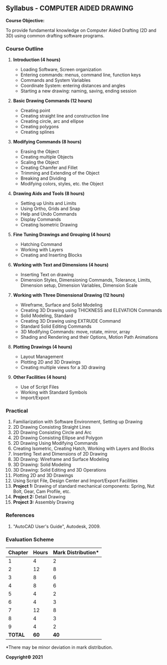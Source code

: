 ## Syllabus - COMPUTER AIDED DRAWING

**Course Objective:** 

To provide fundamental knowledge on Computer Aided Drafting (2D and 3D) using common drafting software programs.

### Course Outline

1. **Introduction (4 hours)**
    * Loading Software, Screen organization
    * Entering commands: menus, command line, function keys
    * Commands and System Variables
    * Coordinate System: entering distances and angles
    * Starting a new drawing: naming, saving, ending session 

2. **Basic Drawing Commands (12 hours)**
    * Creating point
    * Creating straight line and construction line
    * Creating circle, arc and ellipse
    * Creating polygons
    * Creating splines

3. **Modifying Commands (8 hours)**
    * Erasing the Object
    * Creating multiple Objects
    * Scaling the Object
    * Creating Chamfer and Fillet
    * Trimming and Extending of the Object
    * Breaking and Dividing 
    * Modifying colors, styles, etc. the Object

4. **Drawing Aids and Tools (8 hours)**
    * Setting up Units and Limits
    * Using Ortho, Grids and Snap
    * Help and Undo Commands
    * Display Commands
    * Creating Isometric Drawing

5. **Fine Tuning Drawings and Grouping (4 hours)**
    * Hatching Command
    * Working with Layers
    * Creating and Inserting Blocks

6. **Working with Text and Dimensions (4 hours)**
    * Inserting Text on drawing
    * Dimension Styles, Dimensioning Commands, Tolerance, Limits, Dimension setup, Dimension Variables, Dimension Scale

7. **Working with Three Dimensional Drawing (12 hours)**
    * Wireframe, Surface and Solid Modeling
    * Creating 3D Drawing using THICKNESS and ELEVATION Commands
    * Solid Modeling, Standard
    * Creating 3D Drawing using EXTRUDE Command
    * Standard Solid Editing Commands
    * 3D Modifying Commands: move, rotate, mirror, array
    * Shading and Rendering and their Options, Motion Path Animations

8. **Plotting Drawings (4 hours)**
    * Layout Management
    * Plotting 2D and 3D Drawings
    * Creating multiple views for a 3D drawing

9. **Other Facilities (4 hours)**
    * Use of Script Files
    * Working with Standard Symbols
    * Import/Export

### Practical

1. Familiarization with Software Environment, Setting up Drawing
2. 2D Drawing Consisting Straight Lines
3. 2D Drawing Consisting Circle and Arc
4. 2D Drawing Consisting Ellipse and Polygon
5. 2D Drawing Using Modifying Commands
6. Creating Isometric, Creating Hatch, Working with Layers and Blocks
7. Inserting Text and Dimensions of 2D Drawing
8. 3D Drawing: Wireframe and Surface Modeling
9. 3D Drawing: Solid Modeling
10. 3D Drawing: Solid Editing and 3D Operations
11. Plotting 2D and 3D Drawings
12. Using Script File, Design Center and Import/Export Facilities
13. **Project 1:** Drawing of standard mechanical components: Spring, Nut Bolt, Gear, Cam Profile, etc.
14. **Project 2:** Detail Drawing
15. **Project 3:** Assembly Drawing

### References 

1. "AutoCAD User's Guide", Autodesk, 2009.

### Evaluation Scheme

| Chapter | Hours | Mark Distribution\* |
|---|---|---|
| 1 | 4 | 2 |
| 2 | 12 | 8 |
| 3 | 8 | 6 |
| 4 | 8 | 6 |
| 5 | 4 | 2 |
| 6 | 4 | 3 |
| 7 | 12 | 8 |
| 8 | 4 | 3 |
| 9 | 4 | 2 |
| **TOTAL** | **60** | **40** |

\*There may be minor deviation in mark distribution. 

**Copyright&copy; 2021** 
